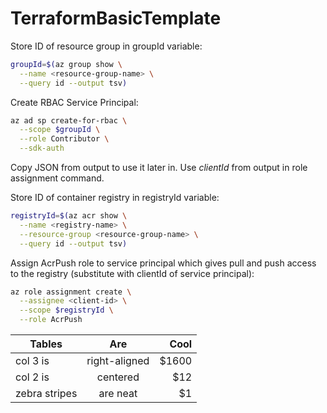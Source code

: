# TerraformBasicTemplate

Store ID of resource group in groupId variable:
```bash
groupId=$(az group show \
  --name <resource-group-name> \
  --query id --output tsv)
```

Create RBAC Service Principal:
```bash
az ad sp create-for-rbac \
  --scope $groupId \
  --role Contributor \
  --sdk-auth
```
Copy JSON from output to use it later in. Use *clientId* from output in role assignment command.

Store ID of container registry in registryId variable:
```bash
registryId=$(az acr show \
  --name <registry-name> \
  --resource-group <resource-group-name> \
  --query id --output tsv)
```

Assign AcrPush role to service principal which gives pull and push access to the registry (substitute <client-id> with clientId of service principal):
```bash
az role assignment create \
  --assignee <client-id> \
  --scope $registryId \
  --role AcrPush
```
  
| Tables        | Are           | Cool  |
| ------------- |:-------------:| -----:|
| col 3 is      | right-aligned | $1600 |
| col 2 is      | centered      |   $12 |
| zebra stripes | are neat      |    $1 |
